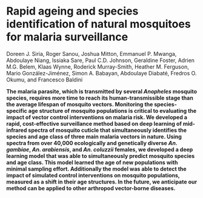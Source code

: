# Rapid ageing and species identification of natural mosquitoes for malaria surveillance

Doreen J. Siria, Roger Sanou, Joshua Mitton, Emmanuel P. Mwanga, Abdoulaye Niang, Issiaka Sare, Paul C.D. Johnson, Geraldine Foster, Adrien M.G. Belem, Klaas Wynne, Roderick Murray-Smith, Heather M. Ferguson, Mario González-Jiménez, Simon A. Babayan, Abdoulaye Diabaté, Fredros O. Okumu, and Francesco Baldini

**The malaria parasite, which is transmitted by several *Anopheles* mosquito species, requires more time to reach its human-transmissible stage than the average lifespan of mosquito vectors. Monitoring the species-specific age structure of mosquito populations is critical to evaluating the impact of vector control interventions on malaria risk. We developed a rapid, cost-effective surveillance method based on deep learning of mid-infrared spectra of mosquito cuticle that simultaneously identifies the species and age class of three main malaria vectors in nature. Using spectra from over 40,000 ecologically and genetically diverse *An. gambiae*, *An. arabiensis*, and *An. coluzzii* females, we developed a deep learning model that was able to simultaneously predict mosquito species and age class. This model learned the age of new populations with minimal sampling effort. Additionally the model was able to detect the impact of simulated control interventions on mosquito populations, measured as a shift in their age structures. In the future, we anticipate our method can be applied to other arthropod vector-borne diseases.**
